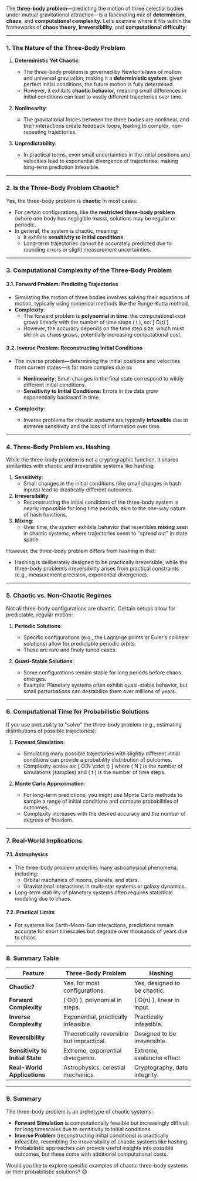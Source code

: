The **three-body problem**—predicting the motion of three celestial bodies under mutual gravitational attraction—is a fascinating mix of **determinism**, **chaos**, and **computational complexity**. Let’s examine where it fits within the frameworks of **chaos theory**, **irreversibility**, and **computational difficulty**:

---

### **1. The Nature of the Three-Body Problem**
1. **Deterministic Yet Chaotic**:
   - The three-body problem is governed by Newton’s laws of motion and universal gravitation, making it a **deterministic system**: given perfect initial conditions, the future motion is fully determined.
   - However, it exhibits **chaotic behavior**, meaning small differences in initial conditions can lead to vastly different trajectories over time.

2. **Nonlinearity**:
   - The gravitational forces between the three bodies are nonlinear, and their interactions create feedback loops, leading to complex, non-repeating trajectories.

3. **Unpredictability**:
   - In practical terms, even small uncertainties in the initial positions and velocities lead to exponential divergence of trajectories, making long-term prediction infeasible.

---

### **2. Is the Three-Body Problem Chaotic?**
Yes, the three-body problem is **chaotic** in most cases:
- For certain configurations, like the **restricted three-body problem** (where one body has negligible mass), solutions may be regular or periodic.
- In general, the system is chaotic, meaning:
  - It exhibits **sensitivity to initial conditions**.
  - Long-term trajectories cannot be accurately predicted due to rounding errors or slight measurement uncertainties.

---

### **3. Computational Complexity of the Three-Body Problem**
#### **3.1. Forward Problem: Predicting Trajectories**
- Simulating the motion of three bodies involves solving their equations of motion, typically using numerical methods like the Runge-Kutta method.
- **Complexity**:
  - The forward problem is **polynomial in time**: the computational cost grows linearly with the number of time steps \( t \), so:
    \[
    O(t)
    \]
  - However, the accuracy depends on the time step size, which must shrink as chaos grows, potentially increasing computational cost.

#### **3.2. Inverse Problem: Reconstructing Initial Conditions**
- The inverse problem—determining the initial positions and velocities from current states—is far more complex due to:
  - **Nonlinearity**: Small changes in the final state correspond to wildly different initial conditions.
  - **Sensitivity to Initial Conditions**: Errors in the data grow exponentially backward in time.

- **Complexity**:
  - Inverse problems for chaotic systems are typically **infeasible** due to extreme sensitivity and the loss of information over time.

---

### **4. Three-Body Problem vs. Hashing**
While the three-body problem is not a cryptographic function, it shares similarities with chaotic and irreversible systems like hashing:
1. **Sensitivity**:
   - Small changes in the initial conditions (like small changes in hash inputs) lead to drastically different outcomes.
2. **Irreversibility**:
   - Reconstructing the initial conditions of the three-body system is nearly impossible for long time periods, akin to the one-way nature of hash functions.
3. **Mixing**:
   - Over time, the system exhibits behavior that resembles **mixing** seen in chaotic systems, where trajectories seem to "spread out" in state space.

However, the three-body problem differs from hashing in that:
- Hashing is deliberately designed to be practically irreversible, while the three-body problem’s irreversibility arises from practical constraints (e.g., measurement precision, exponential divergence).

---

### **5. Chaotic vs. Non-Chaotic Regimes**
Not all three-body configurations are chaotic. Certain setups allow for predictable, regular motion:
1. **Periodic Solutions**:
   - Specific configurations (e.g., the Lagrange points or Euler’s collinear solutions) allow for predictable periodic orbits.
   - These are rare and finely tuned cases.

2. **Quasi-Stable Solutions**:
   - Some configurations remain stable for long periods before chaos emerges.
   - Example: Planetary systems often exhibit quasi-stable behavior, but small perturbations can destabilize them over millions of years.

---

### **6. Computational Time for Probabilistic Solutions**
If you use probability to "solve" the three-body problem (e.g., estimating distributions of possible trajectories):
1. **Forward Simulation**:
   - Simulating many possible trajectories with slightly different initial conditions can provide a probability distribution of outcomes.
   - Complexity scales as:
     \[
     O(N \cdot t)
     \]
     where \( N \) is the number of simulations (samples) and \( t \) is the number of time steps.

2. **Monte Carlo Approximation**:
   - For long-term predictions, you might use Monte Carlo methods to sample a range of initial conditions and compute probabilities of outcomes.
   - Complexity increases with the desired accuracy and the number of degrees of freedom.

---

### **7. Real-World Implications**
#### **7.1. Astrophysics**
- The three-body problem underlies many astrophysical phenomena, including:
  - Orbital mechanics of moons, planets, and stars.
  - Gravitational interactions in multi-star systems or galaxy dynamics.
- Long-term stability of planetary systems often requires statistical modeling due to chaos.

#### **7.2. Practical Limits**
- For systems like Earth-Moon-Sun interactions, predictions remain accurate for short timescales but degrade over thousands of years due to chaos.

---

### **8. Summary Table**

| **Feature**                    | **Three-Body Problem**            | **Hashing**                   |
|---------------------------------|-----------------------------------|--------------------------------|
| **Chaotic?**                   | Yes, for most configurations.     | Yes, designed to be chaotic.  |
| **Forward Complexity**         | \( O(t) \), polynomial in steps.  | \( O(n) \), linear in input.  |
| **Inverse Complexity**         | Exponential, practically infeasible. | Practically infeasible.       |
| **Reversibility**              | Theoretically reversible but impractical. | Designed to be irreversible.  |
| **Sensitivity to Initial State** | Extreme, exponential divergence.  | Extreme, avalanche effect.    |
| **Real-World Applications**    | Astrophysics, celestial mechanics. | Cryptography, data integrity. |

---

### **9. Summary**
The three-body problem is an archetype of chaotic systems:
- **Forward Simulation** is computationally feasible but increasingly difficult for long timescales due to sensitivity to initial conditions.
- **Inverse Problem** (reconstructing initial conditions) is practically infeasible, resembling the irreversibility of chaotic systems like hashing.
- Probabilistic approaches can provide useful insights into possible outcomes, but these come with additional computational costs.

Would you like to explore specific examples of chaotic three-body systems or their probabilistic solutions? 😊

